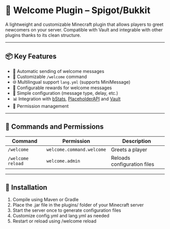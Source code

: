 # 🎉 Welcome Plugin – Spigot/Bukkit

A lightweight and customizable Minecraft plugin that allows players to greet newcomers on your server. Compatible with Vault and integrable with other plugins thanks to its clean structure.

---

## 📦 Key Features

- 🔔 Automatic sending of welcome messages
- 💬 Customizable `/welcome` command
- 🌐 Multilingual support `lang.yml` (supports MiniMessage)
- 🎁 Configurable rewards for welcome messages
- 🔧 Simple configuration (message type, delay, etc.)
- 📊 Integration with [bStats](https://bstats.org/), [PlaceholderAPI](https://wiki.placeholderapi.com) and [Vault](https://github.com/milkbowl/Vault)
- 🔐 Permission management

---

## 🧪 Commands and Permissions

| Command           | Permission                | Description                            |
| ----------------- | ------------------------- | -------------------------------------- |
| `/welcome`        | `welcome.command.welcome` | Greets a player                        |
| `/welcome reload` | `welcome.admin`           | Reloads configuration files            |

---

## 💾 Installation
1. Compile using Maven or Gradle
2. Place the .jar file in the plugins/ folder of your Minecraft server
3. Start the server once to generate configuration files
4. Customize config.yml and lang.yml as needed
5. Restart or reload using /welcome reload

